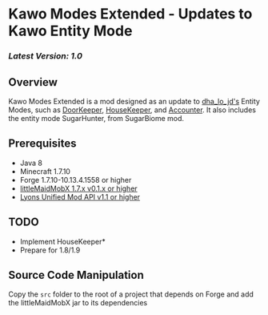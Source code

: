 Kawo Modes Extended - Updates to Kawo Entity Mode
==================================

### _Latest Version: 1.0_

Overview
--------

Kawo Modes Extended is a mod designed as an update to [dha_lo_jd's](https://github.com/dha_lo_jd) Entity Modes, such as [DoorKeeper](https://github.com/dha_lo_jd/Minecraft_DK), 
[HouseKeeper](https://github.com/dha_lo_jd/Minecraft_hk), and [Accounter](https://github.com/dha_lo_jd/Minecraft_Accounter).
It also includes the entity mode SugarHunter, from SugarBiome mod.

Prerequisites
-------------

  * Java 8
  * Minecraft 1.7.10
  * Forge 1.7.10-10.13.4.1558 or higher
  * [littleMaidMobX 1.7.x v0.1.x or higher](http://forum.minecraftuser.jp/viewtopic.php?f=13&t=23347)
  * [Lyons Unified Mod API v1.1 or higher](https://github.com/Lyonlancer5/Unmapi/releases)
	
TODO
----

 - Implement HouseKeeper*
 - Prepare for 1.8/1.9
 
Source Code Manipulation
------------------------ 

Copy the `src` folder to the root of a project that depends on Forge and add the littleMaidMobX jar to its dependencies